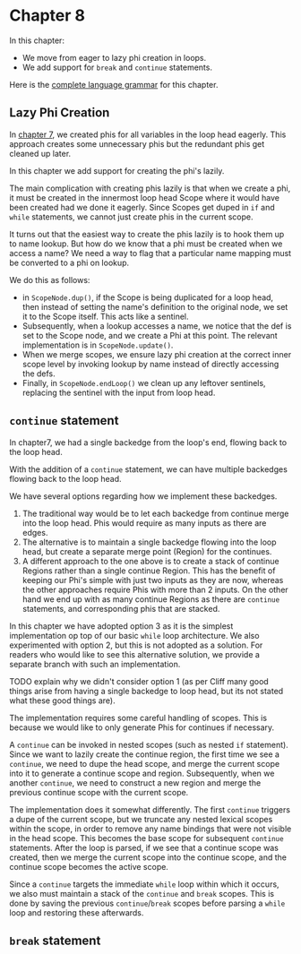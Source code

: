# Chapter 8

In this chapter:

* We move from eager to lazy phi creation in loops.
* We add support for `break` and `continue` statements.

Here is the [complete language grammar](docs/08-grammar.md) for this chapter.

## Lazy Phi Creation

In [chapter 7](../chapter07/README.md), we created phis for all variables in the loop head eagerly. This approach creates some unnecessary 
phis but the redundant phis get cleaned up later.

In this chapter we add support for creating the phi's lazily. 

The main complication with creating phis lazily is that when we create a phi, it must be created in the innermost loop head Scope where
it would have been created had we done it eagerly. Since Scopes get duped in `if` and `while` statements, we cannot just create phis
in the current scope.

It turns out that the easiest way to create the phis lazily is to hook them up to name lookup. But how do we know that a phi must be
created when we access a name? We need a way to flag that a particular name mapping must be converted to a phi on lookup.

We do this as follows:

* in `ScopeNode.dup()`, if the Scope is being duplicated for a loop head, then instead of setting the name's definition to the original node, we set it to the Scope itself. This acts like a sentinel.
* Subsequently, when a lookup accesses a name, we notice that the def is set to the Scope node, and we create a Phi at this point. The relevant implementation is in `ScopeNode.update()`.
* When we merge scopes, we ensure lazy phi creation at the correct inner scope level by invoking lookup by name instead of directly accessing the defs.
* Finally, in `ScopeNode.endLoop()` we clean up any leftover sentinels, replacing the sentinel with the input from loop head.

## `continue` statement

In chapter7, we had a single backedge from the loop's end, flowing back to the loop head.

With the addition of a `continue` statement, we can have multiple backedges flowing back to the loop head.

We have several options regarding how we implement these backedges.

1. The traditional way would be to let each backedge from continue merge into the loop head. Phis would require as many inputs as there are edges.
2. The alternative is to maintain a single backedge flowing into the loop head, but create a separate merge point (Region) for the continues. 
3. A different approach to the one above is to create a stack of continue Regions rather than a single continue Region. This has the benefit of keeping our Phi's simple with just two inputs as they are now, whereas the other approaches require Phis with more than 2 inputs. On the other hand we end up with as many continue Regions as there are `continue` statements, and corresponding phis that are stacked.

In this chapter we have adopted option 3 as it is the simplest implementation op top of our basic `while` loop architecture.
We also experimented with option 2, but this is not adopted as a solution. For readers who would like to see this alternative solution, we provide a separate branch with such an implementation.

TODO explain why we didn't consider option 1 (as per Cliff many good things arise from having a single backedge to loop head, but its not stated what these good things are).

The implementation requires some careful handling of scopes. This is because we would like to only generate Phis for continues if necessary.

A `continue` can be invoked in nested scopes (such as nested `if` statement). Since we want to lazily create the continue region, the first time
we see a `continue`, we need to dupe the head scope, and merge the current scope into it to generate a continue scope and region. Subsequently, when we 
another `continue`, we need to construct a new region and merge the previous continue scope with the current scope.

The implementation does it somewhat differently. The first `continue` triggers a dupe of the current scope, but we truncate any nested lexical 
scopes within the scope, in order to remove any name bindings that were not visible in the head scope. This becomes the base scope for 
subsequent `continue` statements. After the loop is parsed, if we see that a continue scope was created, then we merge the current scope 
into the continue scope, and the continue scope becomes the active scope.

Since a `continue` targets the immediate `while` loop within which it occurs, we also must maintain a stack of the `continue` and `break` scopes.
This is done by saving the previous `continue`/`break` scopes before parsing a `while` loop and restoring these afterwards.

## `break` statement




